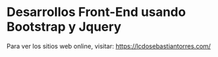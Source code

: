 # Desarrollos Front-End usando Bootstrap y Jquery
Para ver los sitios web online, visitar: https://lcdosebastiantorres.com/

